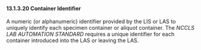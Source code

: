 #### 13.1.3.20 Container Identifier 

A numeric (or alphanumeric) identifier provided by the LIS or LAS to uniquely identify each specimen container or aliquot container. The _NCCLS LAB AUTOMATION STANDARD_ requires a unique identifier for each container introduced into the LAS or leaving the LAS.
